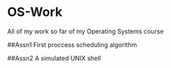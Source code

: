 # OS-Work
All of my work so far of my Operating Systems course

##Assn1
First proccess scheduling algorithm

##Assn2
A simulated UNIX shell
